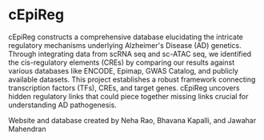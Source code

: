# cEpiReg
cEpiReg constructs a comprehensive database elucidating the intricate regulatory mechanisms underlying Alzheimer's Disease (AD) genetics. Through integrating data from scRNA seq and sc-ATAC seq, we identified the cis-regulatory elements (CREs) by comparing our results against various databases like ENCODE, Epimap, GWAS Catalog, and publicly available datasets. This project establishes a robust framework connecting transcription factors (TFs), CREs, and target genes. cEpiReg uncovers hidden regulatory links that could piece together missing links crucial for understanding AD pathogenesis.

Website and database created by Neha Rao, Bhavana Kapalli, and Jawahar Mahendran
